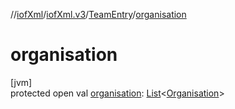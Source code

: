 //[iofXml](../../../index.md)/[iofXml.v3](../index.md)/[TeamEntry](index.md)/[organisation](organisation.md)

# organisation

[jvm]\
protected open val [organisation](organisation.md): [List](https://docs.oracle.com/javase/8/docs/api/java/util/List.html)<[Organisation](../-organisation/index.md)>
